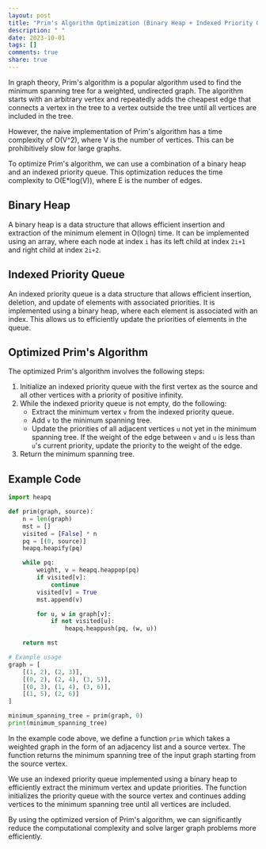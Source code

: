 ```yaml
---
layout: post
title: "Prim's Algorithm Optimization (Binary Heap + Indexed Priority Queue)"
description: " "
date: 2023-10-01
tags: []
comments: true
share: true
---
```


In graph theory, Prim's algorithm is a popular algorithm used to find the minimum spanning tree for a weighted, undirected graph. The algorithm starts with an arbitrary vertex and repeatedly adds the cheapest edge that connects a vertex in the tree to a vertex outside the tree until all vertices are included in the tree.

However, the naive implementation of Prim's algorithm has a time complexity of O(V^2), where V is the number of vertices. This can be prohibitively slow for large graphs. 

To optimize Prim's algorithm, we can use a combination of a binary heap and an indexed priority queue. This optimization reduces the time complexity to O(E*log(V)), where E is the number of edges.

## Binary Heap

A binary heap is a data structure that allows efficient insertion and extraction of the minimum element in O(logn) time. It can be implemented using an array, where each node at index `i` has its left child at index `2i+1` and right child at index `2i+2`.

## Indexed Priority Queue

An indexed priority queue is a data structure that allows efficient insertion, deletion, and update of elements with associated priorities. It is implemented using a binary heap, where each element is associated with an index. This allows us to efficiently update the priorities of elements in the queue.

## Optimized Prim's Algorithm

The optimized Prim's algorithm involves the following steps:

1. Initialize an indexed priority queue with the first vertex as the source and all other vertices with a priority of positive infinity.
2. While the indexed priority queue is not empty, do the following:
    - Extract the minimum vertex `v` from the indexed priority queue.
    - Add `v` to the minimum spanning tree.
    - Update the priorities of all adjacent vertices `u` not yet in the minimum spanning tree. If the weight of the edge between `v` and `u` is less than `u`'s current priority, update the priority to the weight of the edge.
3. Return the minimum spanning tree.

## Example Code

```python
import heapq

def prim(graph, source):
    n = len(graph)
    mst = []
    visited = [False] * n
    pq = [(0, source)]
    heapq.heapify(pq)

    while pq:
        weight, v = heapq.heappop(pq)
        if visited[v]:
            continue
        visited[v] = True
        mst.append(v)

        for u, w in graph[v]:
            if not visited[u]:
                heapq.heappush(pq, (w, u))

    return mst

# Example usage
graph = [
    [(1, 2), (2, 3)],
    [(0, 2), (2, 4), (3, 5)],
    [(0, 3), (1, 4), (3, 6)],
    [(1, 5), (2, 6)]
]

minimum_spanning_tree = prim(graph, 0)
print(minimum_spanning_tree)
```

In the example code above, we define a function `prim` which takes a weighted graph in the form of an adjacency list and a source vertex. The function returns the minimum spanning tree of the input graph starting from the source vertex.

We use an indexed priority queue implemented using a binary heap to efficiently extract the minimum vertex and update priorities. The function initializes the priority queue with the source vertex and continues adding vertices to the minimum spanning tree until all vertices are included.

By using the optimized version of Prim's algorithm, we can significantly reduce the computational complexity and solve larger graph problems more efficiently.